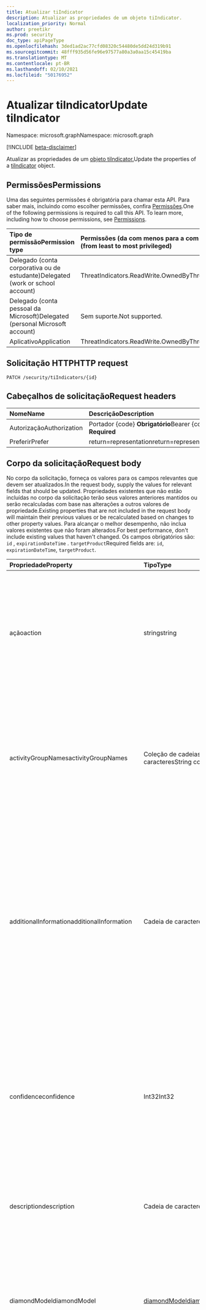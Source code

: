 ```yaml
---
title: Atualizar tiIndicator
description: Atualizar as propriedades de um objeto tiIndicator.
localization_priority: Normal
author: preetikr
ms.prod: security
doc_type: apiPageType
ms.openlocfilehash: 3ded1ad2ac77cfd08320c54480de5dd24d319b91
ms.sourcegitcommit: 48fff935d56fe96e97577a80a3a0aa15c45419ba
ms.translationtype: MT
ms.contentlocale: pt-BR
ms.lasthandoff: 02/10/2021
ms.locfileid: "50176952"
---
```

# <a name="update-tiindicator"></a><span data-ttu-id="45eec-103">Atualizar tiIndicator</span><span class="sxs-lookup"><span data-stu-id="45eec-103">Update tiIndicator</span></span>

<span data-ttu-id="45eec-104">Namespace: microsoft.graph</span><span class="sxs-lookup"><span data-stu-id="45eec-104">Namespace: microsoft.graph</span></span>

[!INCLUDE [beta-disclaimer](../../includes/beta-disclaimer.md)]

<span data-ttu-id="45eec-105">Atualizar as propriedades de um [objeto tiIndicator.](../resources/tiindicator.md)</span><span class="sxs-lookup"><span data-stu-id="45eec-105">Update the properties of a [tiIndicator](../resources/tiindicator.md) object.</span></span>

## <a name="permissions"></a><span data-ttu-id="45eec-106">Permissões</span><span class="sxs-lookup"><span data-stu-id="45eec-106">Permissions</span></span>

<span data-ttu-id="45eec-p101">Uma das seguintes permissões é obrigatória para chamar esta API. Para saber mais, incluindo como escolher permissões, confira [Permissões](/graph/permissions-reference).</span><span class="sxs-lookup"><span data-stu-id="45eec-p101">One of the following permissions is required to call this API. To learn more, including how to choose permissions, see [Permissions](/graph/permissions-reference).</span></span>

| <span data-ttu-id="45eec-109">Tipo de permissão</span><span class="sxs-lookup"><span data-stu-id="45eec-109">Permission type</span></span>                        | <span data-ttu-id="45eec-110">Permissões (da com menos para a com mais privilégios)</span><span class="sxs-lookup"><span data-stu-id="45eec-110">Permissions (from least to most privileged)</span></span> |
|:---------------------------------------|:--------------------------------------------|
| <span data-ttu-id="45eec-111">Delegado (conta corporativa ou de estudante)</span><span class="sxs-lookup"><span data-stu-id="45eec-111">Delegated (work or school account)</span></span>     | <span data-ttu-id="45eec-112">ThreatIndicators.ReadWrite.OwnedBy</span><span class="sxs-lookup"><span data-stu-id="45eec-112">ThreatIndicators.ReadWrite.OwnedBy</span></span> |
| <span data-ttu-id="45eec-113">Delegado (conta pessoal da Microsoft)</span><span class="sxs-lookup"><span data-stu-id="45eec-113">Delegated (personal Microsoft account)</span></span> | <span data-ttu-id="45eec-114">Sem suporte.</span><span class="sxs-lookup"><span data-stu-id="45eec-114">Not supported.</span></span> |
| <span data-ttu-id="45eec-115">Aplicativo</span><span class="sxs-lookup"><span data-stu-id="45eec-115">Application</span></span>                            | <span data-ttu-id="45eec-116">ThreatIndicators.ReadWrite.OwnedBy</span><span class="sxs-lookup"><span data-stu-id="45eec-116">ThreatIndicators.ReadWrite.OwnedBy</span></span> |

## <a name="http-request"></a><span data-ttu-id="45eec-117">Solicitação HTTP</span><span class="sxs-lookup"><span data-stu-id="45eec-117">HTTP request</span></span>

<!-- { "blockType": "ignored" } -->

```http
PATCH /security/tiIndicators/{id}
```

## <a name="request-headers"></a><span data-ttu-id="45eec-118">Cabeçalhos de solicitação</span><span class="sxs-lookup"><span data-stu-id="45eec-118">Request headers</span></span>

| <span data-ttu-id="45eec-119">Nome</span><span class="sxs-lookup"><span data-stu-id="45eec-119">Name</span></span>       | <span data-ttu-id="45eec-120">Descrição</span><span class="sxs-lookup"><span data-stu-id="45eec-120">Description</span></span>|
|:-----------|:-----------|
| <span data-ttu-id="45eec-121">Autorização</span><span class="sxs-lookup"><span data-stu-id="45eec-121">Authorization</span></span> | <span data-ttu-id="45eec-122">Portador {code} **Obrigatório**</span><span class="sxs-lookup"><span data-stu-id="45eec-122">Bearer {code} **Required**</span></span> |
|<span data-ttu-id="45eec-123">Preferir</span><span class="sxs-lookup"><span data-stu-id="45eec-123">Prefer</span></span> | <span data-ttu-id="45eec-124">return=representation</span><span class="sxs-lookup"><span data-stu-id="45eec-124">return=representation</span></span> |

## <a name="request-body"></a><span data-ttu-id="45eec-125">Corpo da solicitação</span><span class="sxs-lookup"><span data-stu-id="45eec-125">Request body</span></span>

<span data-ttu-id="45eec-126">No corpo da solicitação, forneça os valores para os campos relevantes que devem ser atualizados.</span><span class="sxs-lookup"><span data-stu-id="45eec-126">In the request body, supply the values for relevant fields that should be updated.</span></span> <span data-ttu-id="45eec-127">Propriedades existentes que não estão incluídas no corpo da solicitação terão seus valores anteriores mantidos ou serão recalculadas com base nas alterações a outros valores de propriedade.</span><span class="sxs-lookup"><span data-stu-id="45eec-127">Existing properties that are not included in the request body will maintain their previous values or be recalculated based on changes to other property values.</span></span> <span data-ttu-id="45eec-128">Para alcançar o melhor desempenho, não inclua valores existentes que não foram alterados.</span><span class="sxs-lookup"><span data-stu-id="45eec-128">For best performance, don't include existing values that haven't changed.</span></span> <span data-ttu-id="45eec-129">Os campos obrigatórios são: `id` , `expirationDateTime` . `targetProduct`</span><span class="sxs-lookup"><span data-stu-id="45eec-129">Required fields are: `id`, `expirationDateTime`, `targetProduct`.</span></span>

| <span data-ttu-id="45eec-130">Propriedade</span><span class="sxs-lookup"><span data-stu-id="45eec-130">Property</span></span>     | <span data-ttu-id="45eec-131">Tipo</span><span class="sxs-lookup"><span data-stu-id="45eec-131">Type</span></span>        | <span data-ttu-id="45eec-132">Descrição</span><span class="sxs-lookup"><span data-stu-id="45eec-132">Description</span></span> |
|:-------------|:------------|:------------|
|<span data-ttu-id="45eec-133">ação</span><span class="sxs-lookup"><span data-stu-id="45eec-133">action</span></span>|<span data-ttu-id="45eec-134">string</span><span class="sxs-lookup"><span data-stu-id="45eec-134">string</span></span>| <span data-ttu-id="45eec-135">A ação a ser aplicada se o indicador for corresponder de dentro da ferramenta de segurança targetProduct.</span><span class="sxs-lookup"><span data-stu-id="45eec-135">The action to apply if the indicator is matched from within the targetProduct security tool.</span></span> <span data-ttu-id="45eec-136">Os valores possíveis são: `unknown`, `allow`, `block`, `alert`.</span><span class="sxs-lookup"><span data-stu-id="45eec-136">Possible values are: `unknown`, `allow`, `block`, `alert`.</span></span>|
|<span data-ttu-id="45eec-137">activityGroupNames</span><span class="sxs-lookup"><span data-stu-id="45eec-137">activityGroupNames</span></span>|<span data-ttu-id="45eec-138">Coleção de cadeias de caracteres</span><span class="sxs-lookup"><span data-stu-id="45eec-138">String collection</span></span>|<span data-ttu-id="45eec-139">Os nomes de inteligência contra ameaças cibernéticas para as partes responsáveis pelas atividades mal-intencionadas cobertas pelo indicador de ameaças.</span><span class="sxs-lookup"><span data-stu-id="45eec-139">The cyber threat intelligence name(s) for the parties responsible for the malicious activity covered by the threat indicator.</span></span>|
|<span data-ttu-id="45eec-140">additionalInformation</span><span class="sxs-lookup"><span data-stu-id="45eec-140">additionalInformation</span></span>|<span data-ttu-id="45eec-141">Cadeia de caracteres</span><span class="sxs-lookup"><span data-stu-id="45eec-141">String</span></span>|<span data-ttu-id="45eec-142">Uma área catchall na qual dados extras do indicador não cobertos pelas outras propriedades tiIndicator podem ser colocados.</span><span class="sxs-lookup"><span data-stu-id="45eec-142">A catchall area into which extra data from the indicator not covered by the other tiIndicator properties may be placed.</span></span> <span data-ttu-id="45eec-143">Os dados colocados em additionalInformation normalmente não serão utilizados pela ferramenta de segurança targetProduct.</span><span class="sxs-lookup"><span data-stu-id="45eec-143">Data placed into additionalInformation will typically not be utilized by the targetProduct security tool.</span></span>|
|<span data-ttu-id="45eec-144">confidence</span><span class="sxs-lookup"><span data-stu-id="45eec-144">confidence</span></span>|<span data-ttu-id="45eec-145">Int32</span><span class="sxs-lookup"><span data-stu-id="45eec-145">Int32</span></span>|<span data-ttu-id="45eec-146">Um inteiro que representa a confiança dos dados no indicador identifica com precisão o comportamento mal-intencionado.</span><span class="sxs-lookup"><span data-stu-id="45eec-146">An integer representing the confidence the data within the indicator accurately identifies malicious behavior.</span></span> <span data-ttu-id="45eec-147">Os valores aceitáveis são de 0 a 100, sendo 100 o maior.</span><span class="sxs-lookup"><span data-stu-id="45eec-147">Acceptable values are 0 – 100 with 100 being the highest.</span></span>|
|<span data-ttu-id="45eec-148">description</span><span class="sxs-lookup"><span data-stu-id="45eec-148">description</span></span>|<span data-ttu-id="45eec-149">Cadeia de caracteres</span><span class="sxs-lookup"><span data-stu-id="45eec-149">String</span></span>|<span data-ttu-id="45eec-150">Breve descrição (100 caracteres ou menos) da ameaça representada pelo indicador.</span><span class="sxs-lookup"><span data-stu-id="45eec-150">Brief description (100 characters or less) of the threat represented by the indicator.</span></span>|
|<span data-ttu-id="45eec-151">diamondModel</span><span class="sxs-lookup"><span data-stu-id="45eec-151">diamondModel</span></span>|[<span data-ttu-id="45eec-152">diamondModel</span><span class="sxs-lookup"><span data-stu-id="45eec-152">diamondModel</span></span>](../resources/tiindicator.md#diamondmodel-values)|<span data-ttu-id="45eec-153">A área do Modelo de Losango na qual esse indicador existe.</span><span class="sxs-lookup"><span data-stu-id="45eec-153">The area of the Diamond Model in which this indicator exists.</span></span> <span data-ttu-id="45eec-154">Os valores possíveis são: `unknown`, `adversary`, `capability`, `infrastructure`, `victim`.</span><span class="sxs-lookup"><span data-stu-id="45eec-154">Possible values are: `unknown`, `adversary`, `capability`, `infrastructure`, `victim`.</span></span>|
|<span data-ttu-id="45eec-155">expirationDateTime</span><span class="sxs-lookup"><span data-stu-id="45eec-155">expirationDateTime</span></span>|<span data-ttu-id="45eec-156">DateTimeOffset</span><span class="sxs-lookup"><span data-stu-id="45eec-156">DateTimeOffset</span></span>| <span data-ttu-id="45eec-157">Cadeia de caracteres DateTime que indica quando o Indicador expira.</span><span class="sxs-lookup"><span data-stu-id="45eec-157">DateTime string indicating when the Indicator expires.</span></span> <span data-ttu-id="45eec-158">Todos os indicadores devem ter uma data de expiração para evitar que os indicadores persistentes persistam no sistema.</span><span class="sxs-lookup"><span data-stu-id="45eec-158">All indicators must have an expiration date to avoid stale indicators persisting in the system.</span></span> <span data-ttu-id="45eec-159">O tipo Timestamp representa informações de data e hora usando o formato ISO 8601 e está sempre no horário UTC.</span><span class="sxs-lookup"><span data-stu-id="45eec-159">The Timestamp type represents date and time information using ISO 8601 format and is always in UTC time.</span></span> <span data-ttu-id="45eec-160">Por exemplo, meia-noite em UTC no dia 1º de janeiro de 2014 teria esta aparência: `2014-01-01T00:00:00Z`.</span><span class="sxs-lookup"><span data-stu-id="45eec-160">For example, midnight UTC on Jan 1, 2014 would look like this: `2014-01-01T00:00:00Z`.</span></span>|
|<span data-ttu-id="45eec-161">externalId</span><span class="sxs-lookup"><span data-stu-id="45eec-161">externalId</span></span>|<span data-ttu-id="45eec-162">Cadeia de caracteres</span><span class="sxs-lookup"><span data-stu-id="45eec-162">String</span></span>|<span data-ttu-id="45eec-163">Um número de identificação que vincula o indicador de volta ao sistema do provedor do indicador (por exemplo, uma chave estrangeira).</span><span class="sxs-lookup"><span data-stu-id="45eec-163">An identification number that ties the indicator back to the indicator provider’s system (e.g. a foreign key).</span></span>|
|<span data-ttu-id="45eec-164">isActive</span><span class="sxs-lookup"><span data-stu-id="45eec-164">isActive</span></span>|<span data-ttu-id="45eec-165">Booliano</span><span class="sxs-lookup"><span data-stu-id="45eec-165">Boolean</span></span>|<span data-ttu-id="45eec-166">Usado para desativar indicadores no sistema.</span><span class="sxs-lookup"><span data-stu-id="45eec-166">Used to deactivate indicators within system.</span></span> <span data-ttu-id="45eec-167">Por padrão, qualquer indicador enviado é definido como ativo.</span><span class="sxs-lookup"><span data-stu-id="45eec-167">By default, any indicator submitted is set as active.</span></span> <span data-ttu-id="45eec-168">No entanto, os provedores podem enviar indicadores existentes com esse conjunto como "Falso" para desativar os indicadores no sistema.</span><span class="sxs-lookup"><span data-stu-id="45eec-168">However, providers may submit existing indicators with this set to ‘False’ to deactivate indicators in the system.</span></span>|
|<span data-ttu-id="45eec-169">killChain</span><span class="sxs-lookup"><span data-stu-id="45eec-169">killChain</span></span>|<span data-ttu-id="45eec-170">[Coleção killChain](../resources/tiindicator.md#killchain-values)</span><span class="sxs-lookup"><span data-stu-id="45eec-170">[killChain](../resources/tiindicator.md#killchain-values) collection</span></span>|<span data-ttu-id="45eec-171">Uma matriz JSON de cadeias de caracteres que descreve qual ponto ou pontos no Kill Chain esse indicador se direciona.</span><span class="sxs-lookup"><span data-stu-id="45eec-171">A JSON array of strings that describes which point or points on the Kill Chain this indicator targets.</span></span> <span data-ttu-id="45eec-172">Consulte "valores killChain" abaixo para saber os valores exatos.</span><span class="sxs-lookup"><span data-stu-id="45eec-172">See "killChain values" below for exact values.</span></span>|
|<span data-ttu-id="45eec-173">knownFalsePositives</span><span class="sxs-lookup"><span data-stu-id="45eec-173">knownFalsePositives</span></span>|<span data-ttu-id="45eec-174">Cadeia de caracteres</span><span class="sxs-lookup"><span data-stu-id="45eec-174">String</span></span>|<span data-ttu-id="45eec-175">Cenários em que o indicador pode causar falsos positivos.</span><span class="sxs-lookup"><span data-stu-id="45eec-175">Scenarios in which the indicator may cause false positives.</span></span> <span data-ttu-id="45eec-176">Deve ser um texto acessível para humanos.</span><span class="sxs-lookup"><span data-stu-id="45eec-176">This should be human-readable text.</span></span>|
|<span data-ttu-id="45eec-177">lastReportedDateTime</span><span class="sxs-lookup"><span data-stu-id="45eec-177">lastReportedDateTime</span></span>|<span data-ttu-id="45eec-178">DateTimeOffset</span><span class="sxs-lookup"><span data-stu-id="45eec-178">DateTimeOffset</span></span>|<span data-ttu-id="45eec-179">A última vez em que o indicador foi visto.</span><span class="sxs-lookup"><span data-stu-id="45eec-179">The last time the indicator was seen.</span></span> <span data-ttu-id="45eec-180">O tipo Timestamp representa informações de data e hora usando o formato ISO 8601 e está sempre no horário UTC.</span><span class="sxs-lookup"><span data-stu-id="45eec-180">The Timestamp type represents date and time information using ISO 8601 format and is always in UTC time.</span></span> <span data-ttu-id="45eec-181">Por exemplo, meia-noite em UTC no dia 1° de janeiro de 2014 teria esta aparência: `2014-01-01T00:00:00Z`</span><span class="sxs-lookup"><span data-stu-id="45eec-181">For example, midnight UTC on Jan 1, 2014 would look like this: `2014-01-01T00:00:00Z`</span></span>|
|<span data-ttu-id="45eec-182">malwareFamilyNames</span><span class="sxs-lookup"><span data-stu-id="45eec-182">malwareFamilyNames</span></span>|<span data-ttu-id="45eec-183">Coleção de cadeias de caracteres</span><span class="sxs-lookup"><span data-stu-id="45eec-183">String collection</span></span>|<span data-ttu-id="45eec-184">O nome da família de malware associado a um indicador, se ele existir.</span><span class="sxs-lookup"><span data-stu-id="45eec-184">The malware family name associated with an indicator if it exists.</span></span> <span data-ttu-id="45eec-185">A Microsoft prefere o nome da família de malware da Microsoft, [](https://www.microsoft.com/wdsi/threats)se possível, que pode ser encontrado por meio da ameaça de inteligência de segurança do Windows Defender.</span><span class="sxs-lookup"><span data-stu-id="45eec-185">Microsoft prefers the Microsoft malware family name if at all possible which can be found via the Windows Defender Security Intelligence [threat encyclopedia](https://www.microsoft.com/wdsi/threats).</span></span>|
|<span data-ttu-id="45eec-186">passiveOnly</span><span class="sxs-lookup"><span data-stu-id="45eec-186">passiveOnly</span></span>|<span data-ttu-id="45eec-187">Booliano</span><span class="sxs-lookup"><span data-stu-id="45eec-187">Boolean</span></span>|<span data-ttu-id="45eec-188">Determina se o indicador deve disparar um evento visível para um usuário final.</span><span class="sxs-lookup"><span data-stu-id="45eec-188">Determines if the indicator should trigger an event that is visible to an end-user.</span></span> <span data-ttu-id="45eec-189">Quando definido como "verdadeiro", as ferramentas de segurança não notificarão o usuário final de que ocorreu um 'acerto'.</span><span class="sxs-lookup"><span data-stu-id="45eec-189">When set to ‘true,’ security tools will not notify the end user that a ‘hit’ has occurred.</span></span> <span data-ttu-id="45eec-190">Isso é tratado com mais frequência como modo de auditoria ou silencioso por produtos de segurança, onde eles simplesmente registram que uma combinação ocorreu, mas não executarão a ação.</span><span class="sxs-lookup"><span data-stu-id="45eec-190">This is most often treated as audit or silent mode by security products where they will simply log that a match occurred but will not perform the action.</span></span> <span data-ttu-id="45eec-191">O valor padrão é falso.</span><span class="sxs-lookup"><span data-stu-id="45eec-191">Default value is false.</span></span>|
|<span data-ttu-id="45eec-192">severity</span><span class="sxs-lookup"><span data-stu-id="45eec-192">severity</span></span>|<span data-ttu-id="45eec-193">Int32</span><span class="sxs-lookup"><span data-stu-id="45eec-193">Int32</span></span>|<span data-ttu-id="45eec-194">Um inteiro que representa a gravidade do comportamento mal-intencionado identificado pelos dados dentro do indicador.</span><span class="sxs-lookup"><span data-stu-id="45eec-194">An integer representing the severity of the malicious behavior identified by the data within the indicator.</span></span> <span data-ttu-id="45eec-195">Os valores aceitáveis são de 0 a 5, onde 5 é o mais grave e zero não é grave.</span><span class="sxs-lookup"><span data-stu-id="45eec-195">Acceptable values are 0 – 5 where 5 is the most severe and zero is not severe at all.</span></span> <span data-ttu-id="45eec-196">O valor padrão é 3.</span><span class="sxs-lookup"><span data-stu-id="45eec-196">Default value is 3.</span></span>|
|<span data-ttu-id="45eec-197">tags</span><span class="sxs-lookup"><span data-stu-id="45eec-197">tags</span></span>|<span data-ttu-id="45eec-198">Coleção de cadeias de caracteres</span><span class="sxs-lookup"><span data-stu-id="45eec-198">String collection</span></span>|<span data-ttu-id="45eec-199">Uma matriz JSON de cadeias de caracteres que armazena marcas/palavras-chave arbitrárias.</span><span class="sxs-lookup"><span data-stu-id="45eec-199">A JSON array of strings that stores arbitrary tags/keywords.</span></span>|
|<span data-ttu-id="45eec-200">tlpLevel</span><span class="sxs-lookup"><span data-stu-id="45eec-200">tlpLevel</span></span>|[<span data-ttu-id="45eec-201">tlpLevel</span><span class="sxs-lookup"><span data-stu-id="45eec-201">tlpLevel</span></span>](../resources/tiindicator.md#tlplevel-values)| <span data-ttu-id="45eec-202">Valor do Protocolo semáforo para o indicador.</span><span class="sxs-lookup"><span data-stu-id="45eec-202">Traffic Light Protocol value for the indicator.</span></span> <span data-ttu-id="45eec-203">Os valores possíveis são: `unknown`, `white`, `green`, `amber`, `red`.</span><span class="sxs-lookup"><span data-stu-id="45eec-203">Possible values are: `unknown`, `white`, `green`, `amber`, `red`.</span></span>|


## <a name="response"></a><span data-ttu-id="45eec-204">Resposta</span><span class="sxs-lookup"><span data-stu-id="45eec-204">Response</span></span>

<span data-ttu-id="45eec-205">Se tiver êxito, este método retornará um código de resposta `204 No Content`.</span><span class="sxs-lookup"><span data-stu-id="45eec-205">If successful, this method returns a `204 No Content` response code.</span></span>

<span data-ttu-id="45eec-206">Se o header de solicitação opcional for usado, o método retornará um código de resposta e o objeto `200 OK` [tiIndicator](../resources/tiindicator.md) atualizado no corpo da resposta.</span><span class="sxs-lookup"><span data-stu-id="45eec-206">If the optional request header is used, the method returns a `200 OK` response code and the updated [tiIndicator](../resources/tiindicator.md) object in the response body.</span></span>

## <a name="examples"></a><span data-ttu-id="45eec-207">Exemplos</span><span class="sxs-lookup"><span data-stu-id="45eec-207">Examples</span></span>

### <a name="example-1-request-without-prefer-header"></a><span data-ttu-id="45eec-208">Exemplo 1: Solicitação sem o header Prefer</span><span class="sxs-lookup"><span data-stu-id="45eec-208">Example 1: Request without Prefer header</span></span>

#### <a name="request"></a><span data-ttu-id="45eec-209">Solicitação</span><span class="sxs-lookup"><span data-stu-id="45eec-209">Request</span></span>

<span data-ttu-id="45eec-210">A seguir está um exemplo da solicitação sem `Prefer` o header.</span><span class="sxs-lookup"><span data-stu-id="45eec-210">The following is an example of the request without the `Prefer` header.</span></span>

# <a name="http"></a>[<span data-ttu-id="45eec-211">HTTP</span><span class="sxs-lookup"><span data-stu-id="45eec-211">HTTP</span></span>](#tab/http)
<!-- {
  "blockType": "request",
  "name": "update_tiIndicator"
}-->

```http
PATCH https://graph.microsoft.com/beta/security/tiIndicators/{id}
Content-type: application/json

{
  "description": "description-updated",
}
```
# <a name="c"></a>[<span data-ttu-id="45eec-212">C#</span><span class="sxs-lookup"><span data-stu-id="45eec-212">C#</span></span>](#tab/csharp)
[!INCLUDE [sample-code](../includes/snippets/csharp/update-tiindicator-csharp-snippets.md)]
[!INCLUDE [sdk-documentation](../includes/snippets/snippets-sdk-documentation-link.md)]

# <a name="javascript"></a>[<span data-ttu-id="45eec-213">JavaScript</span><span class="sxs-lookup"><span data-stu-id="45eec-213">JavaScript</span></span>](#tab/javascript)
[!INCLUDE [sample-code](../includes/snippets/javascript/update-tiindicator-javascript-snippets.md)]
[!INCLUDE [sdk-documentation](../includes/snippets/snippets-sdk-documentation-link.md)]

# <a name="objective-c"></a>[<span data-ttu-id="45eec-214">Objective-C</span><span class="sxs-lookup"><span data-stu-id="45eec-214">Objective-C</span></span>](#tab/objc)
[!INCLUDE [sample-code](../includes/snippets/objc/update-tiindicator-objc-snippets.md)]
[!INCLUDE [sdk-documentation](../includes/snippets/snippets-sdk-documentation-link.md)]

# <a name="java"></a>[<span data-ttu-id="45eec-215">Java</span><span class="sxs-lookup"><span data-stu-id="45eec-215">Java</span></span>](#tab/java)
[!INCLUDE [sample-code](../includes/snippets/java/update-tiindicator-java-snippets.md)]
[!INCLUDE [sdk-documentation](../includes/snippets/snippets-sdk-documentation-link.md)]

---


#### <a name="response"></a><span data-ttu-id="45eec-216">Resposta</span><span class="sxs-lookup"><span data-stu-id="45eec-216">Response</span></span>

<span data-ttu-id="45eec-217">Este é um exemplo de resposta.</span><span class="sxs-lookup"><span data-stu-id="45eec-217">The following is an example of the response.</span></span>

<!-- {
  "blockType": "response",
  "truncated": true,
  "@odata.type": "microsoft.graph.tiIndicator"
} -->

```http
HTTP/1.1 204 No Content
```

### <a name="example-2-request-with-prefer-header"></a><span data-ttu-id="45eec-218">Exemplo 2: Solicitação com o header Prefer</span><span class="sxs-lookup"><span data-stu-id="45eec-218">Example 2: Request with Prefer header</span></span>

#### <a name="request"></a><span data-ttu-id="45eec-219">Solicitação</span><span class="sxs-lookup"><span data-stu-id="45eec-219">Request</span></span>

<span data-ttu-id="45eec-220">A seguir está um exemplo da solicitação que inclui `Prefer` o header.</span><span class="sxs-lookup"><span data-stu-id="45eec-220">The following is an example of the request that includes the `Prefer` header.</span></span>

<!-- {
  "blockType": "request",
  "name": "update_tiIndicator"
}-->

```http
PATCH https://graph.microsoft.com/beta/security/tiIndicators/{id}
Content-type: application/json
Prefer: return=representation

{
  "additionalInformation": "additionalInformation-after-update",
  "confidence": 42,
  "description": "description-after-update",
}
```

#### <a name="response"></a><span data-ttu-id="45eec-221">Resposta</span><span class="sxs-lookup"><span data-stu-id="45eec-221">Response</span></span>

<span data-ttu-id="45eec-222">Este é um exemplo de resposta.</span><span class="sxs-lookup"><span data-stu-id="45eec-222">The following is an example of the response.</span></span>

> [!NOTE]
> <span data-ttu-id="45eec-223">O objeto response mostrado aqui pode ser encurtado para maior leitura.</span><span class="sxs-lookup"><span data-stu-id="45eec-223">The response object shown here might be shortened for readability.</span></span> <span data-ttu-id="45eec-224">Todas as propriedades serão retornadas de uma chamada real.</span><span class="sxs-lookup"><span data-stu-id="45eec-224">All the properties will be returned from an actual call.</span></span>

<!-- {
  "blockType": "response",
  "truncated": true,
  "@odata.type": "microsoft.graph.tiIndicator"
} -->

```http
HTTP/1.1 200 OK
Content-type: application/json

{
    "@odata.context": "https://graph.microsoft.com/beta/$metadata#Security/tiIndicators/$entity",
    "id": "e58c072b-c9bb-a5c4-34ce-eb69af44fb1e",
    "azureTenantId": "XXXXXXXXXXXXXXXXXXXXXXXXX",
    "action": null,
    "additionalInformation": "additionalInformation-after-update",
    "activityGroupNames": [],
    "confidence": 42,
    "description": "description-after-update",
}
```

<!-- uuid: 16cd6b66-4b1a-43a1-adaf-3a886856ed98
2019-02-04 14:57:30 UTC -->
<!-- {
  "type": "#page.annotation",
  "description": "Update tiIndicator",
  "keywords": "",
  "section": "documentation",
  "tocPath": "",
  "suppressions": [
  ]
}-->


